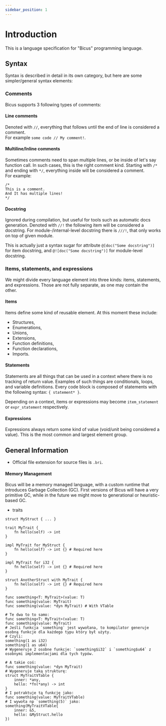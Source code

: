 ```yaml
---
sidebar_position: 1
---
```


# Introduction
This is a language specification for "Bicus" programming language.

## Syntax
Syntax is described in detail in its own category, but here are some simpler/general syntax elements:

### Comments
Bicus supports 3 following types of comments:

#### Line comments
Denoted with `//`, everything that follows until the end of line is considered a comment. <br/>
For example `some code // My comment!`.

#### Multiline/Inline comments
Sometimes comments need to span multiple lines, or be inside of let's say function call.
In such cases, this is the right comment kind.
Starting with `/*` and ending with `*/`, everything inside will be considered a comment. <br/>
For example:
```
/*
This is a comment.
And It has multiple lines!
*/
```

#### Docstring
Ignored during compilation, but useful for tools such as automatic docs generation.
Denoted with `//!` the following item will be considered a docstring.
For module-/internal-level docstring there is `///!`, that only works on top of given module.

This is actually just a syntax sugar for attribute `@[doc("Some docstring")]` for item docstring, and `@![doc("Some docstring")]` for module-level docstring.

### Items, statements, and expressions
We might divide every language element into three kinds: items, statements, and expressions.
Those are not fully separate, as one may contain the other.

#### Items
Items define some kind of reusable element. At this moment these include:
- Structures,
- Enumerations,
- Unions,
- Extensions,
- Function definitions,
- Function declarations,
- Imports.

#### Statements
Statements are all things that can be used in a context where there is no tracking of return value.
Examples of such things are conditionals, loops, and variable definitions.
Every code block is composed of statements with the following syntax: `{ statement* }`.

Depending on a context, items or expressions may become `item_statement` or `expr_statement` respectively.

#### Expressions
Expressions always return some kind of value (void/unit being considered a value).
This is the most common and largest element group.

## General Information
- Official file extension for source files is `.bri`.

#### Memory Management
Bicus will be a memory managed language, with a custom runtime that introduces Garbage Collection (GC).
First versions of Bicus will have a very primitive GC, while in the future we might move to generational or heuristic-based GC.

- traits
```
struct MyStruct { ... }

trait MyTrait {
    fn hello(self) -> int
}

impl MyTrait for MyStruct {
    fn hello(self) -> int {} # Required here
}

impl MyTrait for i32 {
    fn hello(self) -> int {} # Required here
}

struct AnotherStruct with MyTrait {
    fn hello(self) -> int {} # Required here
}

func something<T: MyTrait>(value: T)
func something(value: MyTrait)
func something(value: *dyn MyTrait) # With VTable

# Te dwa to to samo:
func something<T: MyTrait>(value: T)
func something(value: MyTrait)
# Jeśli funkcja `something` jest wywołana, to kompilator generuje osobną funkcje dla każdego typu który był użyty.
# Czyli:
something(1 as i32)
something(1 as u64)
# Wygeneruje 2 osobne funkcje: `something$i32` i `something$u64` z osobnymi implementacjami dla tych typów.

# A takie coś:
func something(value: *dyn MyTrait)
# Wygeneruje taką strukturę:
struct MyTraitVTable {
    inner: *any,
    hello: *fn(*any) -> int
}
# I potraktuje tą funkcję jako:
func something(value: MyTraitVTable)
# I wywoła np `something(5)` jako:
something(MyTraitVTable{
    inner: &5,
    hello: &MyStruct.hello
})

```